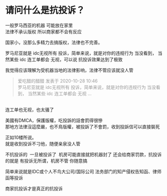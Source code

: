 # 请问什么是抗投诉？


一般罗马西亚的机器 可能放在家里&nbsp;&nbsp;<br />
法律不承认版权 所以商家都不会有反应<img id="aimg_FLhuJ" onclick="zoom(this, this.src, 0, 0, 0)" class="zoom" src="https://cdn.jsdelivr.net/gh/hishis/forum-master/public/images/patch.gif" onmouseover="img_onmouseoverfunc(this)" onload="thumbImg(this)" border="0" alt="" />

国家小，没那么多精力去搞版权，法律也不完善。

罗马尼亚就是 idc无视所有 投诉，简单来说，就是对你的违规行为 当没看到， 当然某些 idc 连工单都会 无视，可以说 抗投诉效果达到了极致

我觉得应该理解为受机器当地的法律影响，法律不管应该就没人管

<div class="quote"><blockquote><font color="#999999">爱吃醋的醋醋 发表于 2020-10-28 10:46</font><br />
<font color="#999999">罗马尼亚就是 idc无视所有 投诉，简单来说，就是对你的违规行为 当没看到， 当然某些 idc 连工单都会 无视 ...</font></blockquote></div><br />
连工单也无视，也太骚了

美國有DMCA，保護版權，吃投訴的話會罰得很慘<br />
那地方法律沒這麼嚴，也不鳥版權，被投訴了不會罰，收到投訴信可以直接裝死

正如10楼所说。<br />
就是收到投诉不刁他，随便亲泉没人管<img src="static/image/smiley/default/lol.gif" smilieid="12" border="0" alt="" />

不抗投诉的&nbsp;&nbsp;一旦被投诉了&nbsp;&nbsp;机房可能直接就把机器封了 还会给商家罚款，抗投诉的就是 有投诉无所谓，机房不管 你随意搞

简单来说就是IDC或个人不鸟大公司/国际公司 法务部门的知产侵权告知函、律师函等投诉

商家抗投诉才是真正的抗投诉
